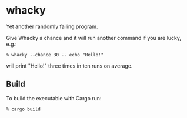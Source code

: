 whacky
======

Yet another randomly failing program.

Give Whacky a chance and it will run another command if you are lucky, e.g.:

```
% whacky --chance 30 -- echo "Hello!"
```

will print "Hello!" three times in ten runs on average.

Build
-----

To build the executable with Cargo run:

```
% cargo build
```
